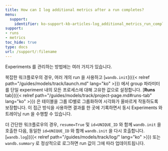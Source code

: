 ```yaml
---
title: How can I log additional metrics after a run completes?
menu:
  support:
    identifier: ko-support-kb-articles-log_additional_metrics_run_completes
support:
- runs
- metrics
toc_hide: true
type: docs
url: /support/:filename
---
```


Experiments 를 관리하는 방법에는 여러 가지가 있습니다.

복잡한 워크플로우의 경우, 여러 개의 run 을 사용하고 [`wandb.init`]({{< relref path="/guides/models/track/launch.md" lang="ko" >}}) 에서 group 파라미터를 단일 experiment 내의 모든 프로세스에 대해 고유한 값으로 설정합니다. [**Runs** tab]({{< relref path="/guides/models/track/project-page.md#runs-tab" lang="ko" >}}) 은 테이블을 그룹 ID별로 그룹화하여 시각화가 올바르게 작동하도록 보장합니다. 이 접근 방식을 사용하면 결과를 한 곳에 기록하면서 동시 Experiments 와 트레이닝 run 을 수행할 수 있습니다.

더 간단한 워크플로우의 경우, `resume=True` 및 `id=UNIQUE_ID` 와 함께 `wandb.init` 을 호출한 다음, 동일한 `id=UNIQUE_ID` 와 함께 `wandb.init` 을 다시 호출합니다. [`wandb.log`]({{< relref path="/guides/models/track/log/" lang="ko" >}}) 또는 `wandb.summary` 로 정상적으로 로그하면 run 값이 그에 따라 업데이트됩니다.
